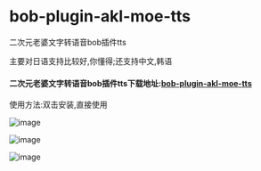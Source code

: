 # bob-plugin-akl-moe-tts
二次元老婆文字转语音bob插件tts

主要对日语支持比较好,你懂得;还支持中文,韩语


#### 二次元老婆文字转语音bob插件tts下载地址:[bob-plugin-akl-moe-tts](https://github.com/akl7777777/bob-plugin-akl-moe-tts/releases/download/v0.0.3/bob-plugin-akl-moe-tts_v0.0.3.bobplugin)

使用方法:双击安装,直接使用


![image](https://user-images.githubusercontent.com/84266551/225867297-77c9a603-9322-4cfc-b997-a1b3c5622e0f.png)


![image](https://user-images.githubusercontent.com/84266551/225867323-336adddd-6191-4762-a4c1-f4fccb223a4d.png)


![image](https://user-images.githubusercontent.com/84266551/225867367-a3ba48e9-7100-4ddc-8189-8260801781d4.png)

